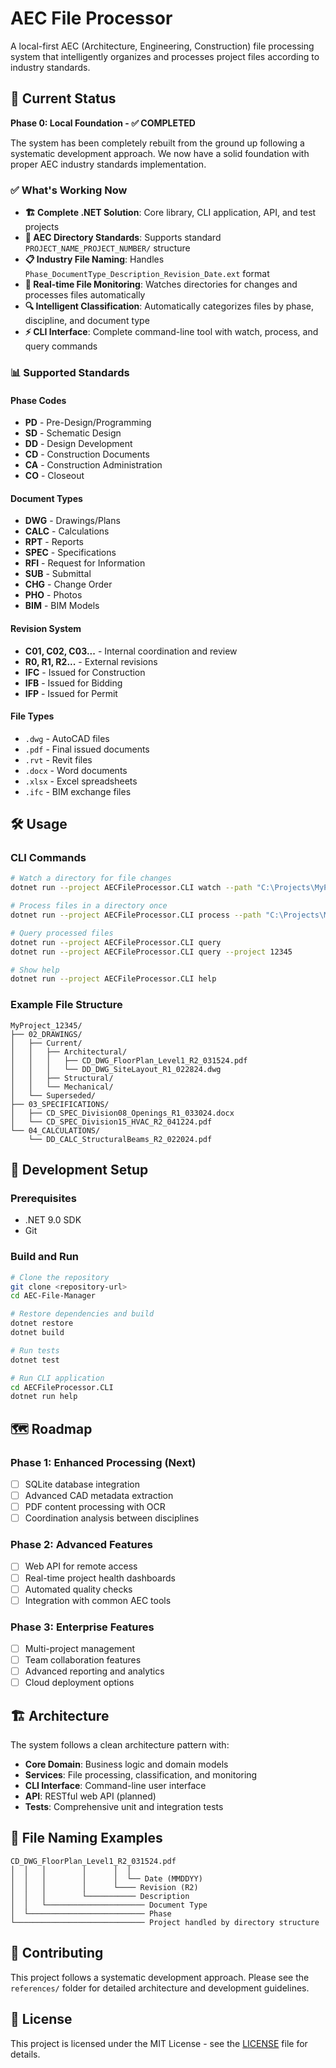 # AEC File Processor

A local-first AEC (Architecture, Engineering, Construction) file processing system that intelligently organizes and processes project files according to industry standards.

## 🚀 Current Status

**Phase 0: Local Foundation - ✅ COMPLETED**

The system has been completely rebuilt from the ground up following a systematic development approach. We now have a solid foundation with proper AEC industry standards implementation.

### ✅ What's Working Now

- **🏗️ Complete .NET Solution**: Core library, CLI application, API, and test projects
- **📁 AEC Directory Standards**: Supports standard `PROJECT_NAME_PROJECT_NUMBER/` structure
- **📋 Industry File Naming**: Handles `Phase_DocumentType_Description_Revision_Date.ext` format
- **👀 Real-time File Monitoring**: Watches directories for changes and processes files automatically
- **🔍 Intelligent Classification**: Automatically categorizes files by phase, discipline, and document type
- **⚡ CLI Interface**: Complete command-line tool with watch, process, and query commands

### 📊 Supported Standards

#### Phase Codes
- **PD** - Pre-Design/Programming
- **SD** - Schematic Design  
- **DD** - Design Development
- **CD** - Construction Documents
- **CA** - Construction Administration
- **CO** - Closeout

#### Document Types
- **DWG** - Drawings/Plans
- **CALC** - Calculations
- **RPT** - Reports
- **SPEC** - Specifications
- **RFI** - Request for Information
- **SUB** - Submittal
- **CHG** - Change Order
- **PHO** - Photos
- **BIM** - BIM Models

#### Revision System
- **C01, C02, C03...** - Internal coordination and review
- **R0, R1, R2...** - External revisions
- **IFC** - Issued for Construction
- **IFB** - Issued for Bidding
- **IFP** - Issued for Permit

#### File Types
- `.dwg` - AutoCAD files
- `.pdf` - Final issued documents
- `.rvt` - Revit files
- `.docx` - Word documents
- `.xlsx` - Excel spreadsheets
- `.ifc` - BIM exchange files

## 🛠️ Usage

### CLI Commands

```bash
# Watch a directory for file changes
dotnet run --project AECFileProcessor.CLI watch --path "C:\Projects\MyProject_12345"

# Process files in a directory once
dotnet run --project AECFileProcessor.CLI process --path "C:\Projects\MyProject_12345"

# Query processed files
dotnet run --project AECFileProcessor.CLI query
dotnet run --project AECFileProcessor.CLI query --project 12345

# Show help
dotnet run --project AECFileProcessor.CLI help
```

### Example File Structure

```
MyProject_12345/
├── 02_DRAWINGS/
│   ├── Current/
│   │   ├── Architectural/
│   │   │   ├── CD_DWG_FloorPlan_Level1_R2_031524.pdf
│   │   │   └── DD_DWG_SiteLayout_R1_022824.dwg
│   │   ├── Structural/
│   │   └── Mechanical/
│   └── Superseded/
├── 03_SPECIFICATIONS/
│   ├── CD_SPEC_Division08_Openings_R1_033024.docx
│   └── CD_SPEC_Division15_HVAC_R2_041224.pdf
└── 04_CALCULATIONS/
    └── DD_CALC_StructuralBeams_R2_022024.pdf
```

## 🔧 Development Setup

### Prerequisites
- .NET 9.0 SDK
- Git

### Build and Run
```bash
# Clone the repository
git clone <repository-url>
cd AEC-File-Manager

# Restore dependencies and build
dotnet restore
dotnet build

# Run tests
dotnet test

# Run CLI application
cd AECFileProcessor.CLI
dotnet run help
```

## 🗺️ Roadmap

### Phase 1: Enhanced Processing (Next)
- [ ] SQLite database integration
- [ ] Advanced CAD metadata extraction
- [ ] PDF content processing with OCR
- [ ] Coordination analysis between disciplines

### Phase 2: Advanced Features
- [ ] Web API for remote access
- [ ] Real-time project health dashboards
- [ ] Automated quality checks
- [ ] Integration with common AEC tools

### Phase 3: Enterprise Features
- [ ] Multi-project management
- [ ] Team collaboration features
- [ ] Advanced reporting and analytics
- [ ] Cloud deployment options

## 🏗️ Architecture

The system follows a clean architecture pattern with:

- **Core Domain**: Business logic and domain models
- **Services**: File processing, classification, and monitoring
- **CLI Interface**: Command-line user interface
- **API**: RESTful web API (planned)
- **Tests**: Comprehensive unit and integration tests

## 📝 File Naming Examples

```
CD_DWG_FloorPlan_Level1_R2_031524.pdf
│  │   │        │      │  │
│  │   │        │      │  └── Date (MMDDYY)
│  │   │        │      └──── Revision (R2)
│  │   │        └─────────── Description
│  │   └────────────────────── Document Type
│  └────────────────────────── Phase
└───────────────────────────── Project handled by directory structure
```

## 🤝 Contributing

This project follows a systematic development approach. Please see the `references/` folder for detailed architecture and development guidelines.

## 📄 License

This project is licensed under the MIT License - see the [LICENSE](LICENSE) file for details.